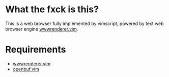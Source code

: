 # What the fxck is this?
This is a web browser fully implemented by vimscript,
powered by text web browser engine [wwwrenderer.vim](https://github.com/mattn/wwwrenderer-vim).

# Requirements
- [wwwrenderer.vim](https://github.com/mattn/wwwrenderer-vim)
- [openbuf.vim](https://github.com/thinca/vim-openbuf)
